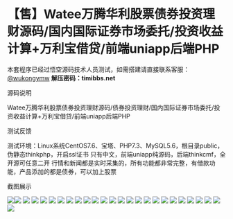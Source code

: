# 【售】Watee万腾华利股票债券投资理财源码/国内国际证券市场委托/投资收益计算+万利宝借贷/前端uniapp后端PHP

本套程序已经过悟空源码技术人员测试，如需搭建请直接联系客服：[@wukongymw](http://t.me/wukongymw)
**解压密码：timibbs.net**

源码说明

Watee万腾华利股票债券投资理财源码/债券投资理财/国内国际证券市场委托/投资收益计算+万利宝借贷/前端uniapp后端PHP

测试反馈

测试环境：Linux系统CentOS7.6、宝塔、PHP7.3、MySQL5.6，根目录public，伪静态thinkphp，开启ssl证书
只有中文，前端uniapp纯源码，后端thinkcmf，全开源可任意二开
行情和新闻都是实时采集的，所有功能都非常完整，有借款功能，产品添加的都是债券，可以加上股票

截图展示

[![](https://wukongymw.com/wp-content/uploads/2024/02/30b811f8ac52ac7.png)](https://wukongymw.com/wp-content/uploads/2024/02/30b811f8ac52ac7.png)[![](https://wukongymw.com/wp-content/uploads/2024/02/d70d49d58061a46.png)](https://wukongymw.com/wp-content/uploads/2024/02/d70d49d58061a46.png)
[![](https://wukongymw.com/wp-content/uploads/2024/02/ce44a309633c067.png)](https://wukongymw.com/wp-content/uploads/2024/02/ce44a309633c067.png)
[![](https://wukongymw.com/wp-content/uploads/2024/02/89886760f592c66.png)](https://wukongymw.com/wp-content/uploads/2024/02/89886760f592c66.png)
[![](https://wukongymw.com/wp-content/uploads/2024/02/992cbbbeccc501d.png)](https://wukongymw.com/wp-content/uploads/2024/02/992cbbbeccc501d.png)
[![](https://wukongymw.com/wp-content/uploads/2024/02/4ad7334e61a4322.png)](https://wukongymw.com/wp-content/uploads/2024/02/4ad7334e61a4322.png)
[![](https://wukongymw.com/wp-content/uploads/2024/02/feacdb443ed8852.png)](https://wukongymw.com/wp-content/uploads/2024/02/feacdb443ed8852.png)
[![](https://wukongymw.com/wp-content/uploads/2024/02/eaf39357f53f679.png)](https://wukongymw.com/wp-content/uploads/2024/02/eaf39357f53f679.png)
[![](https://wukongymw.com/wp-content/uploads/2024/02/caf900ee602fc9e.png)](https://wukongymw.com/wp-content/uploads/2024/02/caf900ee602fc9e.png)
[![](https://wukongymw.com/wp-content/uploads/2024/02/2f5ab793643b0d6.png)](https://wukongymw.com/wp-content/uploads/2024/02/2f5ab793643b0d6.png)
[![](https://wukongymw.com/wp-content/uploads/2024/02/aa96e46d84ea183.png)](https://wukongymw.com/wp-content/uploads/2024/02/aa96e46d84ea183.png)
[![](https://wukongymw.com/wp-content/uploads/2024/02/d8ada906d1e85fd.png)](https://wukongymw.com/wp-content/uploads/2024/02/d8ada906d1e85fd.png)
[![](https://wukongymw.com/wp-content/uploads/2024/02/4bbd7acf62a3c8f.png)](https://wukongymw.com/wp-content/uploads/2024/02/4bbd7acf62a3c8f.png)
[![](https://wukongymw.com/wp-content/uploads/2024/02/219eace9f60daef.png)](https://wukongymw.com/wp-content/uploads/2024/02/219eace9f60daef.png)
[![](https://wukongymw.com/wp-content/uploads/2024/02/ef4bd32328db81d.png)](https://wukongymw.com/wp-content/uploads/2024/02/ef4bd32328db81d.png)
[![](https://wukongymw.com/wp-content/uploads/2024/02/4e2138e20babba4.png)](https://wukongymw.com/wp-content/uploads/2024/02/4e2138e20babba4.png)
[![](https://wukongymw.com/wp-content/uploads/2024/02/0beb1cfc46bc389.png)](https://wukongymw.com/wp-content/uploads/2024/02/0beb1cfc46bc389.png)
[![](https://wukongymw.com/wp-content/uploads/2024/02/0f91f35b13a2cd9.png)](https://wukongymw.com/wp-content/uploads/2024/02/0f91f35b13a2cd9.png)
[![](https://wukongymw.com/wp-content/uploads/2024/02/ecbbc76b6c0367f.png)](https://wukongymw.com/wp-content/uploads/2024/02/ecbbc76b6c0367f.png)
[![](https://wukongymw.com/wp-content/uploads/2024/02/389966c0cc2be32.png)](https://wukongymw.com/wp-content/uploads/2024/02/389966c0cc2be32.png)
[![](https://wukongymw.com/wp-content/uploads/2024/02/480fa900eca9613.png)](https://wukongymw.com/wp-content/uploads/2024/02/480fa900eca9613.png)
[![](https://wukongymw.com/wp-content/uploads/2024/02/b015bce94110b73.png)](https://wukongymw.com/wp-content/uploads/2024/02/b015bce94110b73.png)
[![](https://wukongymw.com/wp-content/uploads/2024/02/8a9eda0c4623a38.png)](https://wukongymw.com/wp-content/uploads/2024/02/8a9eda0c4623a38.png)
[![](https://wukongymw.com/wp-content/uploads/2024/02/79a4a9324547006.png)](https://wukongymw.com/wp-content/uploads/2024/02/79a4a9324547006.png)
[![](https://wukongymw.com/wp-content/uploads/2024/02/5a7b388db06f3fa.png)](https://wukongymw.com/wp-content/uploads/2024/02/5a7b388db06f3fa.png)
[![](https://wukongymw.com/wp-content/uploads/2024/02/4fa74e3bb6f4f24.png)](https://wukongymw.com/wp-content/uploads/2024/02/4fa74e3bb6f4f24.png)